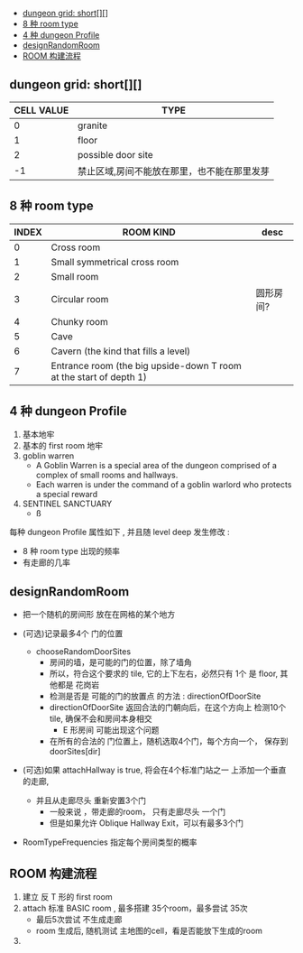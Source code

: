 [](...menustart)

- [dungeon grid:  short\[\]\[\]](#10df90b45c7197ec6a3b41830e711272)
- [8 种 room type](#613d5eda83a93341aa4af1d532915ace)
- [4 种 dungeon Profile](#31c4a6f18acb8397634b67978b7b6398)
- [designRandomRoom](#20ebe4265fa72799ee79717e0be19438)
- [ROOM 构建流程](#bb168d2d6231793ce94f3c1ff263d3f6)

[](...menuend)


<h2 id="10df90b45c7197ec6a3b41830e711272"></h2>

## dungeon grid:  short[][]

CELL VALUE | TYPE
--- | ---
0 | granite
1 | floor
2 | possible door site
-1 | 禁止区域,房间不能放在那里，也不能在那里发芽



<h2 id="613d5eda83a93341aa4af1d532915ace"></h2>

## 8 种 room type 

 INDEX | ROOM KIND | desc
--- | --- | ---
 0 | Cross room
 1 | Small symmetrical cross room
 2 | Small room
 3 | Circular room | 圆形房间?
 4 | Chunky room  | 
 5 | Cave     
 6 | Cavern (the kind that fills a level)
 7 | Entrance room (the big upside-down T room at the start of depth 1)



<h2 id="31c4a6f18acb8397634b67978b7b6398"></h2>

## 4 种 dungeon Profile

 1. 基本地牢
 2. 基本的 first room 地牢
 3. goblin warren
     - A Goblin Warren is a special area of the dungeon comprised of a complex of small rooms and hallways.
     - Each warren is under the command of a goblin warlord who protects a special reward
 4. SENTINEL SANCTUARY
     - ß

每种 dungeon Profile 属性如下 , 并且随 level deep 发生修改 :

- 8 种 room type 出现的频率
- 有走廊的几率


<h2 id="20ebe4265fa72799ee79717e0be19438"></h2>

## designRandomRoom

- 把一个随机的房间形 放在在网格的某个地方
- (可选)记录最多4个 门的位置
     - chooseRandomDoorSites
         - 房间的墙，是可能的门的位置，除了墙角
        - 所以，符合这个要求的 tile, 它的上下左右，必然只有 1个 是 floor, 其他都是 花岗岩
        - 检测是否是 可能的门的放置点 的方法 : directionOfDoorSite
        - directionOfDoorSite 返回合法的门朝向后，在这个方向上 检测10个tile, 确保不会和房间本身相交
            - E 形房间 可能出现这个问题
        - 在所有的合法的 门位置上，随机选取4个门，每个方向一个， 保存到 doorSites[dir]

- (可选)如果 attachHallway is true, 将会在4个标准门站之一 上添加一个垂直的走廊, 
     - 并且从走廊尽头 重新安置3个门
         - 一般来说 ，带走廊的room， 只有走廊尽头 一个门
         - 但是如果允许 Oblique Hallway Exit，可以有最多3个门
- RoomTypeFrequencies  指定每个房间类型的概率


<h2 id="bb168d2d6231793ce94f3c1ff263d3f6"></h2>

## ROOM 构建流程

 1. 建立 反 T 形的 first room
 2. attach 标准 BASIC room , 最多搭建 35个room，最多尝试 35次
     - 最后5次尝试 不生成走廊
     - room 生成后, 随机测试 主地图的cell，看是否能放下生成的room
 3. 








